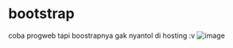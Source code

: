# bootstrap
coba progweb
tapi boostrapnya gak nyantol di hosting :v
![image](https://user-images.githubusercontent.com/46804104/160568065-e74effe4-f63c-41ca-a988-0a62badbaa7e.png)
